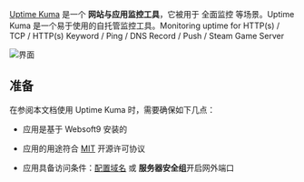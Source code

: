 [Uptime Kuma](https://github.com/louislam/uptime-kuma) 是一个 **网站与应用监控工具**，它被用于 全面监控  等场景。Uptime Kuma 是一个易于使用的自托管监控工具。Monitoring uptime for HTTP(s) / TCP / HTTP(s) Keyword / Ping / DNS Record / Push / Steam Game Server


![界面](https://libs.websoft9.com/Websoft9/DocsPicture/zh/uptimekuma/uptimekuma-gui-websoft9.jpg)


## 准备

在参阅本文档使用 Uptime Kuma 时，需要确保如下几点：

- 应用是基于 Websoft9 安装的

- 应用的用途符合 [MIT](https://opensource.org/licenses/MIT) 开源许可协议

- 应用具备访问条件：[配置域名](./domain-set) 或 **服务器安全组**开启网外端口